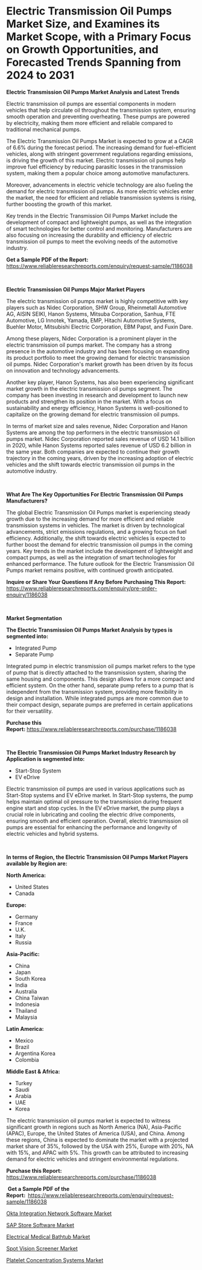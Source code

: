 <p><h1>Electric Transmission Oil Pumps Market Size, and Examines its Market Scope, with a Primary Focus on Growth Opportunities, and Forecasted Trends Spanning from 2024 to 2031</h1></p><p><strong>Electric Transmission Oil Pumps Market Analysis and Latest Trends</strong></p>
<p><p>Electric transmission oil pumps are essential components in modern vehicles that help circulate oil throughout the transmission system, ensuring smooth operation and preventing overheating. These pumps are powered by electricity, making them more efficient and reliable compared to traditional mechanical pumps.</p><p>The Electric Transmission Oil Pumps Market is expected to grow at a CAGR of 6.6% during the forecast period. The increasing demand for fuel-efficient vehicles, along with stringent government regulations regarding emissions, is driving the growth of this market. Electric transmission oil pumps help improve fuel efficiency by reducing parasitic losses in the transmission system, making them a popular choice among automotive manufacturers.</p><p>Moreover, advancements in electric vehicle technology are also fueling the demand for electric transmission oil pumps. As more electric vehicles enter the market, the need for efficient and reliable transmission systems is rising, further boosting the growth of this market.</p><p>Key trends in the Electric Transmission Oil Pumps Market include the development of compact and lightweight pumps, as well as the integration of smart technologies for better control and monitoring. Manufacturers are also focusing on increasing the durability and efficiency of electric transmission oil pumps to meet the evolving needs of the automotive industry.</p></p>
<p><strong>Get a Sample PDF of the Report:&nbsp;</strong> <a href="https://www.reliableresearchreports.com/enquiry/request-sample/1186038">https://www.reliableresearchreports.com/enquiry/request-sample/1186038</a></p>
<p>&nbsp;</p>
<p><strong>Electric Transmission Oil Pumps Major Market Players</strong></p>
<p><p>The electric transmission oil pumps market is highly competitive with key players such as Nidec Corporation, SHW Group, Rheinmetall Automotive AG, AISIN SEIKI, Hanon Systems, Mitsuba Corporation, Sanhua, FTE Automotive, LG Innotek, Yamada, EMP, Hitachi Automotive Systems, Buehler Motor, Mitsubishi Electric Corporation, EBM Papst, and Fuxin Dare.</p><p>Among these players, Nidec Corporation is a prominent player in the electric transmission oil pumps market. The company has a strong presence in the automotive industry and has been focusing on expanding its product portfolio to meet the growing demand for electric transmission oil pumps. Nidec Corporation's market growth has been driven by its focus on innovation and technology advancements.</p><p>Another key player, Hanon Systems, has also been experiencing significant market growth in the electric transmission oil pumps segment. The company has been investing in research and development to launch new products and strengthen its position in the market. With a focus on sustainability and energy efficiency, Hanon Systems is well-positioned to capitalize on the growing demand for electric transmission oil pumps.</p><p>In terms of market size and sales revenue, Nidec Corporation and Hanon Systems are among the top performers in the electric transmission oil pumps market. Nidec Corporation reported sales revenue of USD 14.1 billion in 2020, while Hanon Systems reported sales revenue of USD 6.2 billion in the same year. Both companies are expected to continue their growth trajectory in the coming years, driven by the increasing adoption of electric vehicles and the shift towards electric transmission oil pumps in the automotive industry.</p></p>
<p>&nbsp;</p>
<p><strong>What Are The Key Opportunities For Electric Transmission Oil Pumps Manufacturers?</strong></p>
<p><p>The global Electric Transmission Oil Pumps market is experiencing steady growth due to the increasing demand for more efficient and reliable transmission systems in vehicles. The market is driven by technological advancements, strict emissions regulations, and a growing focus on fuel efficiency. Additionally, the shift towards electric vehicles is expected to further boost the demand for electric transmission oil pumps in the coming years. Key trends in the market include the development of lightweight and compact pumps, as well as the integration of smart technologies for enhanced performance. The future outlook for the Electric Transmission Oil Pumps market remains positive, with continued growth anticipated.</p></p>
<p><strong>Inquire or Share Your Questions If Any Before Purchasing This Report:</strong> <a href="https://www.reliableresearchreports.com/enquiry/pre-order-enquiry/1186038">https://www.reliableresearchreports.com/enquiry/pre-order-enquiry/1186038</a></p>
<p>&nbsp;</p>
<p><strong>Market Segmentation</strong></p>
<p><strong>The Electric Transmission Oil Pumps Market Analysis by types is segmented into:</strong></p>
<p><ul><li>Integrated Pump</li><li>Separate Pump</li></ul></p>
<p><p>Integrated pump in electric transmission oil pumps market refers to the type of pump that is directly attached to the transmission system, sharing the same housing and components. This design allows for a more compact and efficient system. On the other hand, separate pump refers to a pump that is independent from the transmission system, providing more flexibility in design and installation. While integrated pumps are more common due to their compact design, separate pumps are preferred in certain applications for their versatility.</p></p>
<p><strong>Purchase this Report:&nbsp;</strong><a href="https://www.reliableresearchreports.com/purchase/1186038">https://www.reliableresearchreports.com/purchase/1186038</a></p>
<p>&nbsp;</p>
<p><strong>The Electric Transmission Oil Pumps Market Industry Research by Application is segmented into:</strong></p>
<p><ul><li>Start-Stop System</li><li>EV eDrive</li></ul></p>
<p><p>Electric transmission oil pumps are used in various applications such as Start-Stop systems and EV eDrive market. In Start-Stop systems, the pump helps maintain optimal oil pressure to the transmission during frequent engine start and stop cycles. In the EV eDrive market, the pump plays a crucial role in lubricating and cooling the electric drive components, ensuring smooth and efficient operation. Overall, electric transmission oil pumps are essential for enhancing the performance and longevity of electric vehicles and hybrid systems.</p></p>
<p>&nbsp;</p>
<p><strong>In terms of Region, the Electric Transmission Oil Pumps Market Players available by Region are:</strong></p>
<p>
    <p> <strong> North America: </strong>
        <ul>
            <li>United States</li>
            <li>Canada</li>
        </ul>
        </p> 
    <p> <strong> Europe: </strong>
        <ul>
            <li>Germany</li>
            <li>France</li>
            <li>U.K.</li>
            <li>Italy</li>
            <li>Russia</li>
        </ul>
        </p> 
    <p> <strong> Asia-Pacific: </strong>
        <ul>
            <li>China</li>
            <li>Japan</li>
            <li>South Korea</li>
            <li>India</li>
            <li>Australia</li>
            <li>China Taiwan</li>
            <li>Indonesia</li>
            <li>Thailand</li>
            <li>Malaysia</li>
        </ul>
        </p> 
    <p> <strong> Latin America: </strong>
        <ul>
            <li>Mexico</li>
            <li>Brazil</li>
            <li>Argentina Korea</li>
            <li>Colombia</li>
        </ul>
        </p> 
    <p> <strong> Middle East & Africa: </strong>
        <ul>
            <li>Turkey</li>
            <li>Saudi</li>
            <li>Arabia</li>
            <li>UAE</li>
            <li>Korea</li>
        </ul>
    </p>
    </p>
<p><p>The electric transmission oil pumps market is expected to witness significant growth in regions such as North America (NA), Asia-Pacific (APAC), Europe, the United States of America (USA), and China. Among these regions, China is expected to dominate the market with a projected market share of 35%, followed by the USA with 25%, Europe with 20%, NA with 15%, and APAC with 5%. This growth can be attributed to increasing demand for electric vehicles and stringent environmental regulations.</p></p>
<p><strong>Purchase this Report: </strong><a href="https://www.reliableresearchreports.com/purchase/1186038">https://www.reliableresearchreports.com/purchase/1186038</a></p>
<p>&nbsp;<strong>Get a Sample PDF of the Report:&nbsp;&nbsp;</strong><a href="https://www.reliableresearchreports.com/enquiry/request-sample/1186038">https://www.reliableresearchreports.com/enquiry/request-sample/1186038</a></p>
<p><strong></strong></p>
<p><p><a href="https://github.com/GroverBarry/Market-Research-Report-List-3/blob/main/okta-integration-network-software-market.md">Okta Integration Network Software Market</a></p><p><a href="https://github.com/lylyparadise/Market-Research-Report-List-1/blob/main/sap-store-software-market.md">SAP Store Software Market</a></p><p><a href="https://medium.com/@kathyburton10/electrical-medical-bathtub-market-report-reveals-the-latest-trends-and-growth-opportunities-of-this-08a2d8e34526">Electrical Medical Bathtub Market</a></p><p><a href="https://medium.com/@brendamoreno1988/spot-vision-screener-market-outlook-industry-overview-and-forecast-2024-to-2031-3b5507a96ae8">Spot Vision Screener Market</a></p><p><a href="https://medium.com/@brendamoreno1988/decoding-platelet-concentration-systems-market-metrics-market-share-trends-and-growth-patterns-1ce131868672">Platelet Concentration Systems Market</a></p></p>